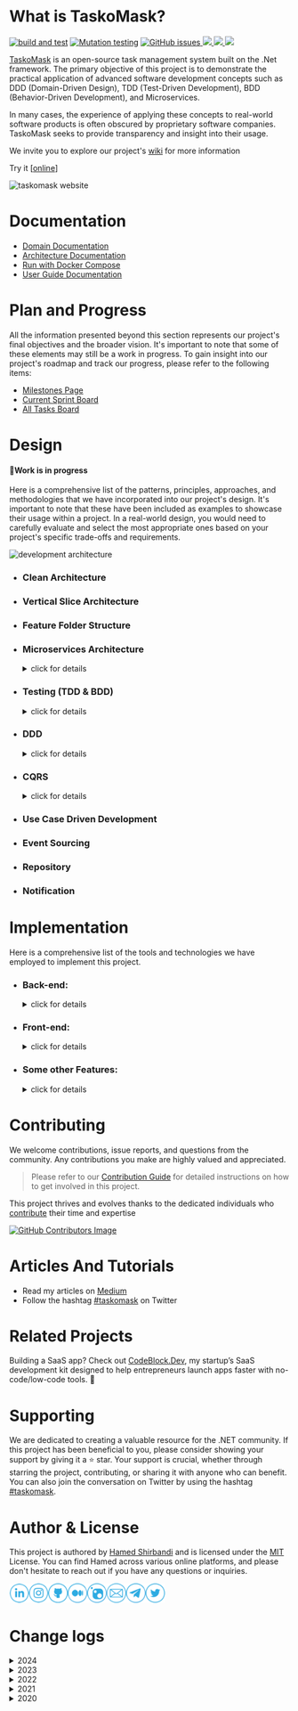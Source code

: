 # What is TaskoMask?


  
<p align="left">

[![build and test](https://github.com/hamed-shirbandi/TaskoMask/actions/workflows/ci.yml/badge.svg?branch=master)](https://github.com/hamed-shirbandi/TaskoMask/actions/workflows/ci.yml)
[![Mutation testing](https://img.shields.io/endpoint?style=flat&url=https%3A%2F%2Fbadge-api.stryker-mutator.io%2Fgithub.com%2Fhamed-shirbandi%2FTaskoMask%2Fmaster)](https://dashboard.stryker-mutator.io/reports/github.com/hamed-shirbandi/TaskoMask/master)
<a href="https://github.com/hamed-shirbandi/TaskoMask/issues">
<img alt="GitHub issues" src="https://img.shields.io/github/issues/hamed-shirbandi/TaskoMask">
</a>
<a href="http://taskomask.online">
<img src="https://img.shields.io/website?url=http://taskomask.online">
</a>
<a href="https://github.com/hamed-shirbandi/TaskoMask/blob/master/LICENSE">
<img src="https://img.shields.io/github/license/hamed-shirbandi/TaskoMask">
</a>
<a href="https://github.com/hamed-shirbandi/TaskoMask/graphs/contributors">
<img src="https://img.shields.io/github/contributors/hamed-shirbandi/TaskoMask">
</a>
</p>


[TaskoMask](https://github.com/hamed-shirbandi/TaskoMask/wiki/User-Guide-Documentation) is an open-source task management system built on the .Net framework. The primary objective of this project is to demonstrate the practical application of advanced software development concepts such as DDD (Domain-Driven Design), TDD (Test-Driven Development), BDD (Behavior-Driven Development), and Microservices.

In many cases, the experience of applying these concepts to real-world software products is often obscured by proprietary software companies. TaskoMask seeks to provide transparency and insight into their usage.

We invite you to explore our project's [wiki](https://github.com/hamed-shirbandi/TaskoMask/wiki) for more information

Try it [[online](http://taskomask.online)]

![taskomask website](https://github.com/hamed-shirbandi/TaskoMask/blob/master/docs/images/Shots/taskomask-all-in-one-mobile.jpg)
# Documentation
  - [Domain Documentation](https://github.com/hamed-shirbandi/TaskoMask/wiki/Domain-Documentation)
  - [Architecture Documentation](https://github.com/hamed-shirbandi/TaskoMask/wiki/Architecture-Documentation)
  - [Run with Docker Compose](https://github.com/hamed-shirbandi/TaskoMask/wiki/Development-Setup#how-to-run-with-docker-compose)
  - [User Guide Documentation](https://github.com/hamed-shirbandi/TaskoMask/wiki/User-Guide-Documentation)

# Plan and Progress
All the information presented beyond this section represents our project's final objectives and the broader vision. It's important to note that some of these elements may still be a work in progress. To gain insight into our project's roadmap and track our progress, please refer to the following items:

- [Milestones Page](https://github.com/hamed-shirbandi/TaskoMask/milestones)
- [Current Sprint Board](https://github.com/users/hamed-shirbandi/projects/2/views/18)
- [All Tasks Board](https://github.com/users/hamed-shirbandi/projects/2)

# Design
#### 🔴Work is in progress
Here is a comprehensive list of the patterns, principles, approaches, and methodologies that we have incorporated into our project's design. It's important to note that these have been included as examples to showcase their usage within a project. In a real-world design, you would need to carefully evaluate and select the most appropriate ones based on your project's specific trade-offs and requirements.

![development architecture](https://github.com/hamed-shirbandi/TaskoMask/blob/master/docs/images/Architecture/deployment-architecture-v2.jpg)

  * ### Clean Architecture
  * ### Vertical Slice Architecture
  * ### Feature Folder Structure
  * ### Microservices Architecture
    <details>
      <summary>click for details</summary>


    - [Strangler application pattern](https://microservices.io/refactoring/)
    - [Decompose by subdomain](https://microservices.io/patterns/decomposition/decompose-by-subdomain.html)
    - [Database per service](https://microservices.io/patterns/data/database-per-service.html)
    - [Saga](https://microservices.io/patterns/data/saga.html)
    - [API Composition](https://microservices.io/patterns/data/api-composition.html)
    - [Docker](https://www.docker.com/)
    - [Docker-Compose](https://docs.docker.com/compose/)
    - [Kubernetes](https://kubernetes.io/)
    - [Messaging](https://microservices.io/patterns/communication-style/messaging.html) : MassTransit (RabbitMQ)
    - [Remote Procedure Call](https://microservices.io/patterns/communication-style/rpi.html) : Grpc.AspNetCore
    - [Idempotent Consumer](https://microservices.io/patterns/communication-style/idempotent-consumer.html)
    - [API Gateway](https://microservices.io/patterns/apigateway.html) : Ocelot
    - [Backend for front-end](https://microservices.io/patterns/apigateway.html)
    - [Service discovery](https://microservices.io/patterns/3rd-party-registration.html) : Kubernetes - Consul
    - [Circuit Breaker](https://microservices.io/patterns/reliability/circuit-breaker.html) : Polly
    - [Log aggregation](https://microservices.io/patterns/observability/application-logging.html) : Serilog - Seq
    - [Application metrics](https://microservices.io/patterns/observability/application-metrics.html) : prometheus-net
    - [Distributed tracing](https://microservices.io/patterns/observability/distributed-tracing.html) : Opentelemetry-dotnet - Jaeger
    - [Health check API](https://microservices.io/patterns/observability/health-check-api.html) : AspNetCore.HealthChecks
    - [IDP](https://en.wikipedia.org/wiki/Identity_provider) : DuendeSoftware IdentityServer
    </details>
  * ### Testing (TDD & BDD)
    <details>
      <summary>click for details</summary>


    - Unit Testing
    - Integration Testing
    - API Testing
    - UI Testing
    - Acceptance Testing
    - Mutation Testing (check [dashboard reporter](https://dashboard.stryker-mutator.io/reports/github.com/hamed-shirbandi/TaskoMask/master#mutant))
    - [Screenplay Pattern](https://serenity-js.org/handbook/design/screenplay-pattern.html#:~:text=The%20Screenplay%20Pattern%20is%20a,testing%20and%20software%20engineering%20habits.)
    - Well written Acceptance Tests organized in :
        - [Business Rule Layer](https://www.oreilly.com/library/view/bdd-in-action/9781617291654/)
        - [Business Flow Layer](https://www.oreilly.com/library/view/bdd-in-action/9781617291654/)
        - [Technical Layer](https://www.oreilly.com/library/view/bdd-in-action/9781617291654/)
    - [Object Mother Pattern](http://xunitpatterns.com/Test%20Helper.html#Object%20Mother)
    - Test Data Builder
    - Test Hooks
    - Test Doubles
        - Dummy
        - Stub
        - Mock
    - Teardown
        - [Sandbox](http://xunitpatterns.com/Database%20Sandbox.html)
    - Fixture Management
        - [Fresh](http://xunitpatterns.com/Fresh%20Fixture.html)
        - [Shared](http://xunitpatterns.com/Shared%20Fixture.html)
        - [Transient](http://xunitpatterns.com/Fresh%20Fixture.html#Transient%20Fresh%20Fixture)
        - [Persistent](http://xunitpatterns.com/Persistent%20Fixture%20Management.html)
    - Verification
        - [State Verification](http://xunitpatterns.com/ResultVerification.html)
        - [Output/Value Verification](http://xunitpatterns.com/ResultVerification.html)
        - [Interaction/Behavior Verification](http://xunitpatterns.com/ResultVerification.html)
    - Living Documentation
    </details>
  * ### DDD
    <details>
      <summary>click for details</summary>


    - Rich Domain Model
    - Aggregate
    - Entity
    - Value Object
    - Domain Event
    - Domain Service
    - Always Valid Domain Model
    - Invariants
    - Specification
    - Factory Method
    - Optimistic Concurrency
    - Separate Domain Model and Data Model
    </details>
  * ### CQRS
    <details>
      <summary>click for details</summary>


    - Separated Read and Write Model
    - Separated Read and Write DB
    </details>
  * ### Use Case Driven Development
  * ### Event Sourcing
  * ### Repository
  * ### Notification

# Implementation
Here is a comprehensive list of the tools and technologies we have employed to implement this project.

  * ### Back-end:
    <details>
      <summary>click for details</summary>


      - .Net 6 
      - C#
      - ASP.NET Web API
      - ASP.NET MVC
      - ASP.NET Identity
      -	MongoDB
      -	Redis
      - Entity Framework
      - SQL
      - [Ocelot](https://ocelot.readthedocs.io/) : .NET core API Gateway
      - [DuendeSoftware IdentityServer](https://docs.duendesoftware.com/identityserver/v6) : OpenID Connect and OAuth 2.x framework for ASP.NET Core
      - [MassTransit](https://masstransit-project.com/) : a framework on top of message transports such as RabbitMQ 
      - [xUnit](https://xunit.net/) : testing framework
      -	[FluenAssertion](https://fluentassertions.com/) : write fluent assertions
      - [NSubstitute](https://nsubstitute.github.io/) : to make test double (Mock, stub, fake, spy)
      - [Gherkin](https://specflow.org/learn/gherkin/) : use native language to describe test cases
      - [SpecFlow](https://www.nuget.org/packages/SpecFlow.xUnit/) : turns Gherkin scenarios into automated tests
      - [Suzianna](https://github.com/suzianna/Suzianna) : writing acceptance tests, using Screenplay Pattern
      - [Selenium](https://www.nuget.org/packages/Selenium.WebDriver/) : supporting browser automation
      -	[MediatR](https://github.com/jbogard/MediatR) : simple mediator implementation
      -	[Grpc.AspNetCore](https://www.nuget.org/packages/Grpc.AspNetCore/) : gRPC library for ASP.NET Core
      -	[AutoMapper](https://automapper.org/) : an object-object mapper
      -	[FluentValidation](https://docs.fluentvalidation.net/en/latest/) : building strongly-typed validation rules
      -	[Swagger](https://www.nuget.org/packages/Swashbuckle.AspNetCore) : expose Swagger JSON endpoints from APIs
      -	[Serilog](https://serilog.net/) : provides diagnostic logging
      - [AspNetCore.HealthChecks](https://github.com/Xabaril/AspNetCore.Diagnostics.HealthChecks) : ASP.NET Core Health Check
      - [prometheus-net](https://github.com/prometheus-net/prometheus-net) : .NET library to instrument your code with Prometheus metrics
      -	[MvcPagedList.Core](https://www.nuget.org/packages/MvcPagedList.Core/) : easily paging in ASP.NET Core MVC
      -	[EasyCaching](https://github.com/dotnetcore/EasyCaching) : caching library
      -	[stryker-net](https://github.com/stryker-mutator/stryker-net): Mutation testing for .NET
      -	[nuke](https://github.com/nuke-build/nuke): Build System for C#/.NET
    </details>
  * ### Front-end:
    <details>
      <summary>click for details</summary>


      - Blazor
        - Blazor Server
            - Cookie Authentication without ASP.NET Identity
            - It was Blazor Server befor refactoring it to WebAssembly ([browse the codes here](https://github.com/hamed-shirbandi/TaskoMask/tree/a6f036f91c2185861209191d9bb3e4ae01665f46/Src/Presentation/3-UI/UserPanel))
        - Blazor WebAssembly (standalone)
            - JWT Authentication
        - Comunication between components
        - Local Storage
        - Consume REST API
        - Retry using HttpClientRetryHelper
        - Handle Drag and Drop
        - Using Modal, Toast, etc.
      -	.HTML
      -	CSS
      -	JavaScript 
      -	JQuery
      -	Bootstrap
      -	Jquery.noty
      -	Chart.js
    </details>
  * ### Some other Features:
    <details>
      <summary>click for details</summary>


      - Continuous Integration
      - [Feature Branch Workflow](https://github.com/hamed-shirbandi/TaskoMask/blob/master/docs/Branch-Conventions.md)
      - [Conventional Commits](https://github.com/hamed-shirbandi/TaskoMask/blob/master/docs/Commit-Conventions.md)
      - [GitHub Actions](https://github.com/hamed-shirbandi/TaskoMask/blob/master/.github/workflows/ci.yml)
      -  Mutation testing [dashboard reporter](https://dashboard.stryker-mutator.io/reports/github.com/hamed-shirbandi/TaskoMask/master#mutant)
      -	Caching Behavior using Pipeline Pattern
      -	Validation Behavior using Pipeline Pattern (Check both Fluent Validation and Data Annotation Validation)
      -	Event Storing Behavior using Pipeline Pattern
      - Exception Handling
      -	Cookie Authentication
      -	JWT Authentication
      -	Role Permission Base User Management without ASP.NET Identity (check Domain documentation)
      -	Swagger UI with JWT Support
    </details>

# Contributing
We welcome contributions, issue reports, and questions from the community. Any contributions you make are highly valued and appreciated.

  >Please refer to our [Contribution Guide](https://github.com/hamed-shirbandi/TaskoMask/tree/master/docs/CONTRIBUTING.md) for detailed instructions on how to get involved in this project.

This project thrives and evolves thanks to the dedicated individuals who [contribute](https://github.com/hamed-shirbandi/TaskoMask/graphs/contributors) their time and expertise

<a href="https://github.com/hamed-shirbandi/TaskoMask/graphs/contributors">
  
  ![GitHub Contributors Image](https://contrib.rocks/image?repo=hamed-shirbandi/TaskoMask)


</a>

# Articles And Tutorials
* Read my articles on [Medium](https://medium.com/@hamed.shirbandi)
* Follow the hashtag [#taskomask](https://twitter.com/search?q=%23taskomask) on Twitter 

# Related Projects
Building a SaaS app? Check out [CodeBlock.Dev](https://codeblock.dev), my startup’s SaaS development kit designed to help entrepreneurs launch apps faster with no-code/low-code tools. 🚀

# Supporting
We are dedicated to creating a valuable resource for the .NET community. If this project has been beneficial to you, please consider showing your support by giving it a ⭐ star. Your support is crucial, whether through starring the project, contributing, or sharing it with anyone who can benefit. You can also join the conversation on Twitter by using the hashtag [#taskomask](https://twitter.com/search?q=%23taskomask).

# Author & License
This project is authored by [Hamed Shirbandi](https://github.com/hamed-shirbandi) and is licensed under the [MIT](https://github.com/hamed-shirbandi/TaskoMask/blob/master/LICENSE) License. You can find Hamed across various online platforms, and please don't hesitate to reach out if you have any questions or inquiries.

<a href="https://www.linkedin.com/in/hamed-shirbandi"><img alt="LinkedIn" src="https://github.com/hamed-shirbandi/hamed-shirbandi/blob/main/docs/LinkedIn-v2.png" width="35"></a><a href="https://www.instagram.com/hamedshirbandi"><img alt="Instagram" src="https://github.com/hamed-shirbandi/hamed-shirbandi/blob/main/docs/Instagram-v2.png" width="35"></a><a href="https://github.com/hamed-shirbandi"><img alt="GitHub" src="https://github.com/hamed-shirbandi/hamed-shirbandi/blob/main/docs/GitHub-v2.png" width="35"></a><a href="https://medium.com/@hamed.shirbandi"><img alt="Medium" src="https://github.com/hamed-shirbandi/hamed-shirbandi/blob/main/docs/Medium-v2.png" width="35"></a><a href="https://www.nuget.org/profiles/hamed-shirbandi"><img alt="Nuget" src="https://github.com/hamed-shirbandi/hamed-shirbandi/blob/main/docs/Nuget-v3.png" width="35"></a><a href="mailto:hamed.shirbandi@gmail.com"><img alt="Email" src="https://github.com/hamed-shirbandi/hamed-shirbandi/blob/main/docs/Email-v2.png" width="35"></a><a href="https://t.me/hamed_shirbandi"><img alt="Telegram" src="https://github.com/hamed-shirbandi/hamed-shirbandi/blob/main/docs/Telegram-v2.png" width="35"></a><a href="https://twitter.com/hamed_shirbandi"><img alt="Twitter" src="https://github.com/hamed-shirbandi/hamed-shirbandi/blob/main/docs/Twitter-v2.png" width="35"></a>

# Change logs
  <details>
    <summary>2024</summary>


*	### Sep, 2024
    - [x] Upgrade to .NET 8 
  </details>


  <details>
    <summary>2023</summary>


*	### Oct, 2023
    - [x] Instrument with Prometheus metrics 
    - [x] Implement build system using nuke 
    - [x] Implement Mutation Testing using Stryker
    - [x] Integrate CI with nuke and stryker
    - [x] Mutation testing [dashboard reporter](https://dashboard.stryker-mutator.io/reports/github.com/hamed-shirbandi/TaskoMask/master#mutant)
*	### Sep, 2023
    - [x] Global Code Refactoring 
    - [x] Handle Managed and Unmanaged Exceptions
    - [x] Log Managed and Unmanaged Exceptions 
*	### Feb, 2023
    - [x] Simplify Write Service Architecture 
    - [x] Implement Unit Tests for Task Services
    - [x] Implement Integration Tests for Task Services
*	### Jan, 2023
    - [x] Extract Task Write Service
    - [x] Extract Task Read Service
    - [x] Remove Monolith Service
    - [x] Simplify Write Service Architecture 
  </details>


  <details>
    <summary>2022</summary>

*	### Dec, 2022
    - [x] Extract Board Write Service
    - [x] Extract Board Read Service
    - [x] Implement Integration Tests for Board Services
    - [x] Implement Unit Tests for Board Services
    - [x] Handle RPC requests by gRPC
    - [x] Extract API Gateway Aggregator
    - [x] Complete API Gateway Configs by Ocelot
*	### Nov, 2022
    - [x] Implement Unit Tests for Owner Services
    - [x] Implement Integration Tests for Owner Services
*	### Oct, 2022
    - [x] Extract Owner Write Service
    - [x] Extract Owner Read Service
    - [x] Handle Messaging by RabbitMQ
*	### Sep, 2022
    - [x] Extract Identity Service
    - [x] Add IdentityServer as IDP
    - [x] Add ASP.NET Identity
    - [x] Add User Panel API Gateway
    - [x] Refactor to Clean Architecture
    - [x] Follow Vertical Slice Architecture
    - [x] Follow Use Case Driven Development
*	### Aug, 2022
    - [x] Migrate from Monolith to Microservices
*	### July, 2022
    - [x] Convert UserPanel from Blazor Server to Blazor WebAssembly
    - [x] Complete the functionalities for single user usage
*	### Apr, 2022
    - [x] Implement Unit Tests
    - [x] Implement Integration Tests
    - [x] Implement Acceptance Tests
    - [x] Implement API Tests
    - [x] Implement UI Tests
*	### Jan, 2022
    - [x] Full refactor Domain model with DDD concepts
    - [x] Separate Domain Model and Data Model
    - [x] Separate Read Side and Write Side Database

  </details>
    
  <details>
    <summary>2021</summary>
      
*	### Dec, 2021
    - [x] Upgrade to .NET 6
*	### Nov, 2021
    - [x] Convert user panel from ASP.NET MVC to Blazor Server
*	### Oct, 2021
    - [x] Implement admin panel with ASP.NET MVC
    - [x] Implement administration subdomain
*	### Aug, 2021
    - [x] Remove Asp.net Identity
    - [x] Add cookie authentication
    - [x] Add JWT authorization
    - [x] Implement API with ASP.NET Web API
*	### Jul, 2021
    - [x] Full refactore
  
  </details>
  
  <details>
    <summary>2020</summary>
      
*	### Nov, 2020
    - [x] Upgrad from net 3.1 to net 5
    - [x] Implement user panel with ASP.NET MVC
*	### Oct, 2020
    - [x] Implement Website with ASP.NET MVC
    - [x] Implement Anemic Domain Model
    - [x] Create Repository
  
  </details>
